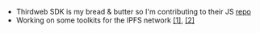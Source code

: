 - Thirdweb SDK is my bread & butter so I'm contributing to their JS [repo](https://github.com/kienngo98/thirdweb-dev-js)
- Working on some toolkits for the IPFS network [[1]](https://github.com/kienngo98/ipfs-remote-pin), [[2]](https://github.com/kienngo98/ipfs-light-client)
